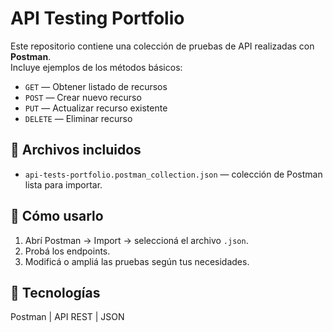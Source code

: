 # API Testing Portfolio

Este repositorio contiene una colección de pruebas de API realizadas con **Postman**.  
Incluye ejemplos de los métodos básicos:

- `GET` — Obtener listado de recursos  
- `POST` — Crear nuevo recurso  
- `PUT` — Actualizar recurso existente  
- `DELETE` — Eliminar recurso  

## 📁 Archivos incluidos
- `api-tests-portfolio.postman_collection.json` — colección de Postman lista para importar.

## 🚀 Cómo usarlo
1. Abrí Postman → Import → seleccioná el archivo `.json`.
2. Probá los endpoints.
3. Modificá o ampliá las pruebas según tus necesidades.

## 🧠 Tecnologías
Postman | API REST | JSON
